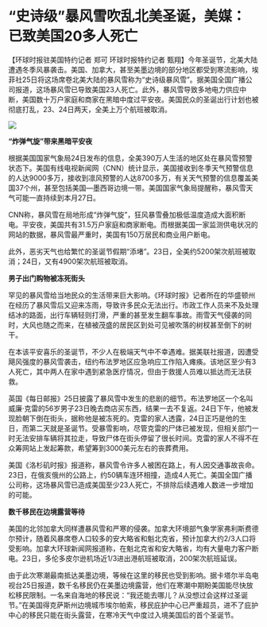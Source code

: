 # “史诗级”暴风雪吹乱北美圣诞，美媒：已致美国20多人死亡

【环球时报驻美国特约记者 郑可 环球时报特约记者
甄翔】今年圣诞节，北美大陆遭遇冬季风暴袭击。美国、加拿大，甚至美墨边境的部分地区都受到寒流影响，埃菲社25日将这场席卷北美大陆的暴风雪称为“史诗级暴风雪”。据美国全国广播公司报道，这场暴风雪已导致美国23人死亡。此外，暴风雪导致多地电力供应中断，美国数十万户家庭和商家在黑暗中度过平安夜。美国民众的圣诞出行计划也被彻底打乱，23、24日两天，全美上万个航班被取消。

![](https://inews.gtimg.com/newsapp_bt/0/15576793436/1000)

**“炸弹气旋”带来黑暗平安夜**

根据美国国家气象局24日发布的信息，全美390万人生活的地区处在暴风雪预警状态下。美国有线电视新闻网（CNN）统计显示，美国接收到冬季天气预警信息的人达9000多万，接收到凛风预警的人达8700多万，有关天气预警的信息覆盖美国37个州，甚至包括美国—墨西哥边境一带。美国国家气象局提醒称，暴风雪天气可能一直持续到本月27日。

CNN称，暴风雪在局地形成“炸弹气旋”，狂风暴雪叠加极低温度造成大面积断电。平安夜，美国共有31.5万户家庭和商家断电。而根据美国一家监测供电状况的网站的数据，暴风雪最严重时，美国有150万居民和商业用户断电。

此外，恶劣天气也给繁忙的圣诞节假期“添堵”。23日，全美约5200架次航班被取消；24日，又有4900架次航班被取消。

**男子出门购物被冻死街头**

罕见的暴风雪给当地民众的生活带来巨大影响。《环球时报》记者所在的华盛顿州在经历了暴风雪后又迎来冻雨，导致许多民众无法出行。市政工作人员来不及处理结冰的路面，出行车辆轻则打滑，严重的甚至发生翻车事故。雨雪天气侵袭的同时，大风也随之而来，在植被茂盛的居民区到处可见被吹落的树杈甚至倒下的树干。

在本该平安喜乐的圣诞节，不少人在极端天气中不幸遇难。据美联社报道，因遭受飓风强度的暴风雪袭击，纽约布法罗地区应急响应工作陷入瘫痪。该地区至少有3人死亡，其中两人在家中遇到紧急医疗情况，但由于救援人员难以抵达而无法获救。

英国《每日邮报》25日披露了暴风雪中发生的悲剧的细节。布法罗地区一个名叫威廉·克雷的56岁男子23日晚去商店买东西，结果一去不复返。24日下午，他被发现脸朝下倒在街头，据称他是被冻死的。克雷的家人透露，24日正巧是他的生日，而第二天就是圣诞节。受暴雪影响，尽管克雷的尸体已被发现，但相关部门一时无法安排车辆将其拉走，导致尸体在街头停留了很长时间。克雷的家人不得不在众筹网站上发起筹款，希望筹到3000美元左右的丧葬费用。

美国《洛杉矶时报》报道称，暴风雪令许多人被困在路上，有人因交通事故丧命。23日，在俄亥俄州的公路上，约50辆车连环相撞，造成4人死亡。美国全国广播公司称，这场暴风雪已造成美国至少23人死亡，不排除后续遇难人数进一步增加的可能。

**数千移民在边境露营等待**

美国的北邻加拿大同样遭暴风雪和严寒的侵袭。加拿大环境部气象学家弗利斯费德尔预计，随着风暴席卷人口较多的安大略省和魁北克省，预计加拿大约2/3人口将受影响。加拿大环球新闻网报道称，在魁北克省和安大略省，均有大量电力客户断电。23日，多伦多皮尔逊机场近1/3进出港航班被取消，200架次航班延误。

由于此次寒潮最南抵达美墨边境，等候在这里的移民也受到影响。据卡塔尔半岛电视台25日报道，数千名移民仍在美墨边境露营，他们在寒潮中期盼美国能尽快放松移民限制。一名来自海地的移民说：“我还能去哪儿？从没想过会这样过圣诞节。”在美国得克萨斯州边境城市埃尔帕索，移民庇护中心已严重超员，进不了庇护中心的移民只能在街头露营，在寒冷天气中度过入境美国后的首个圣诞节。

